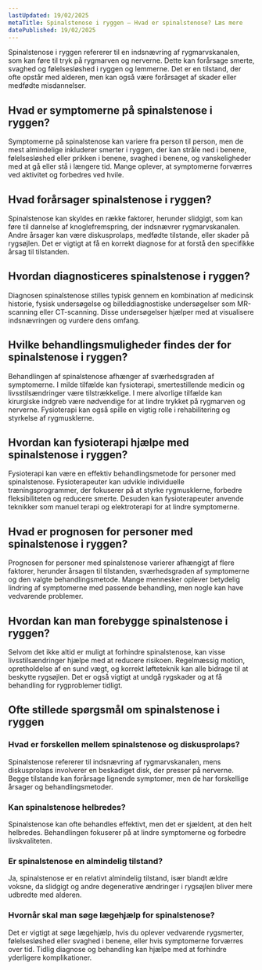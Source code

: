 ```yaml
---
lastUpdated: 19/02/2025
metaTitle: Spinalstenose i ryggen – Hvad er spinalstenose? Læs mere
datePublished: 19/02/2025
---
```


Spinalstenose i ryggen refererer til en indsnævring af rygmarvskanalen, som kan føre til tryk på rygmarven og nerverne. Dette kan forårsage smerte, svaghed og følelsesløshed i ryggen og lemmerne. Det er en tilstand, der ofte opstår med alderen, men kan også være forårsaget af skader eller medfødte misdannelser.

## Hvad er symptomerne på spinalstenose i ryggen?

Symptomerne på spinalstenose kan variere fra person til person, men de mest almindelige inkluderer smerter i ryggen, der kan stråle ned i benene, følelsesløshed eller prikken i benene, svaghed i benene, og vanskeligheder med at gå eller stå i længere tid. Mange oplever, at symptomerne forværres ved aktivitet og forbedres ved hvile.

## Hvad forårsager spinalstenose i ryggen?

Spinalstenose kan skyldes en række faktorer, herunder slidgigt, som kan føre til dannelse af knoglefremspring, der indsnævrer rygmarvskanalen. Andre årsager kan være diskusprolaps, medfødte tilstande, eller skader på rygsøjlen. Det er vigtigt at få en korrekt diagnose for at forstå den specifikke årsag til tilstanden.

## Hvordan diagnosticeres spinalstenose i ryggen?

Diagnosen spinalstenose stilles typisk gennem en kombination af medicinsk historie, fysisk undersøgelse og billeddiagnostiske undersøgelser som MR-scanning eller CT-scanning. Disse undersøgelser hjælper med at visualisere indsnævringen og vurdere dens omfang.

## Hvilke behandlingsmuligheder findes der for spinalstenose i ryggen?

Behandlingen af spinalstenose afhænger af sværhedsgraden af symptomerne. I milde tilfælde kan fysioterapi, smertestillende medicin og livsstilsændringer være tilstrækkelige. I mere alvorlige tilfælde kan kirurgiske indgreb være nødvendige for at lindre trykket på rygmarven og nerverne. Fysioterapi kan også spille en vigtig rolle i rehabilitering og styrkelse af rygmusklerne.

## Hvordan kan fysioterapi hjælpe med spinalstenose i ryggen?

Fysioterapi kan være en effektiv behandlingsmetode for personer med spinalstenose. Fysioterapeuter kan udvikle individuelle træningsprogrammer, der fokuserer på at styrke rygmusklerne, forbedre fleksibiliteten og reducere smerte. Desuden kan fysioterapeuter anvende teknikker som manuel terapi og elektroterapi for at lindre symptomerne.

## Hvad er prognosen for personer med spinalstenose i ryggen?

Prognosen for personer med spinalstenose varierer afhængigt af flere faktorer, herunder årsagen til tilstanden, sværhedsgraden af symptomerne og den valgte behandlingsmetode. Mange mennesker oplever betydelig lindring af symptomerne med passende behandling, men nogle kan have vedvarende problemer.

## Hvordan kan man forebygge spinalstenose i ryggen?

Selvom det ikke altid er muligt at forhindre spinalstenose, kan visse livsstilsændringer hjælpe med at reducere risikoen. Regelmæssig motion, opretholdelse af en sund vægt, og korrekt løfteteknik kan alle bidrage til at beskytte rygsøjlen. Det er også vigtigt at undgå rygskader og at få behandling for rygproblemer tidligt.

## Ofte stillede spørgsmål om spinalstenose i ryggen

### Hvad er forskellen mellem spinalstenose og diskusprolaps?

Spinalstenose refererer til indsnævring af rygmarvskanalen, mens diskusprolaps involverer en beskadiget disk, der presser på nerverne. Begge tilstande kan forårsage lignende symptomer, men de har forskellige årsager og behandlingsmetoder.

### Kan spinalstenose helbredes?

Spinalstenose kan ofte behandles effektivt, men det er sjældent, at den helt helbredes. Behandlingen fokuserer på at lindre symptomerne og forbedre livskvaliteten.

### Er spinalstenose en almindelig tilstand?

Ja, spinalstenose er en relativt almindelig tilstand, især blandt ældre voksne, da slidgigt og andre degenerative ændringer i rygsøjlen bliver mere udbredte med alderen.

### Hvornår skal man søge lægehjælp for spinalstenose?

Det er vigtigt at søge lægehjælp, hvis du oplever vedvarende rygsmerter, følelsesløshed eller svaghed i benene, eller hvis symptomerne forværres over tid. Tidlig diagnose og behandling kan hjælpe med at forhindre yderligere komplikationer.
